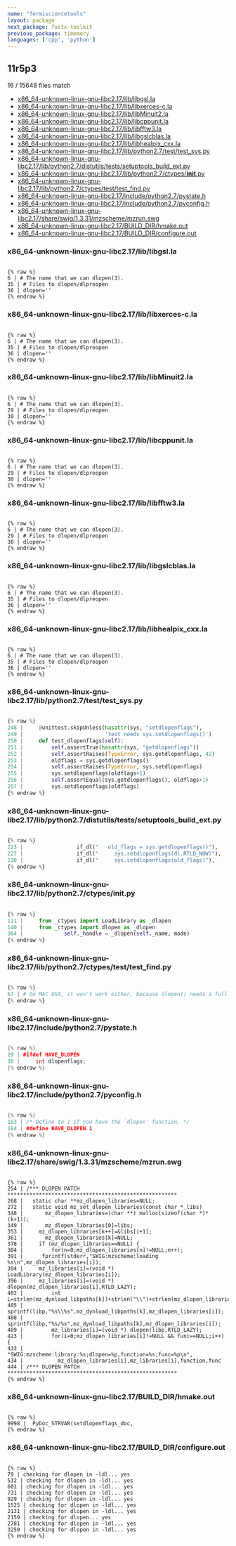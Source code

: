```yaml
---
name: "fermisciencetools"
layout: package
next_package: fastx-toolkit
previous_package: timemory
languages: ['cpp', 'python']
---
```

## 11r5p3
16 / 15648 files match

 - [x86_64-unknown-linux-gnu-libc2.17/lib/libgsl.la](#x86_64-unknown-linux-gnu-libc217liblibgslla)
 - [x86_64-unknown-linux-gnu-libc2.17/lib/libxerces-c.la](#x86_64-unknown-linux-gnu-libc217liblibxerces-cla)
 - [x86_64-unknown-linux-gnu-libc2.17/lib/libMinuit2.la](#x86_64-unknown-linux-gnu-libc217liblibminuit2la)
 - [x86_64-unknown-linux-gnu-libc2.17/lib/libcppunit.la](#x86_64-unknown-linux-gnu-libc217liblibcppunitla)
 - [x86_64-unknown-linux-gnu-libc2.17/lib/libfftw3.la](#x86_64-unknown-linux-gnu-libc217liblibfftw3la)
 - [x86_64-unknown-linux-gnu-libc2.17/lib/libgslcblas.la](#x86_64-unknown-linux-gnu-libc217liblibgslcblasla)
 - [x86_64-unknown-linux-gnu-libc2.17/lib/libhealpix_cxx.la](#x86_64-unknown-linux-gnu-libc217liblibhealpix_cxxla)
 - [x86_64-unknown-linux-gnu-libc2.17/lib/python2.7/test/test_sys.py](#x86_64-unknown-linux-gnu-libc217libpython27testtest_syspy)
 - [x86_64-unknown-linux-gnu-libc2.17/lib/python2.7/distutils/tests/setuptools_build_ext.py](#x86_64-unknown-linux-gnu-libc217libpython27distutilstestssetuptools_build_extpy)
 - [x86_64-unknown-linux-gnu-libc2.17/lib/python2.7/ctypes/__init__.py](#x86_64-unknown-linux-gnu-libc217libpython27ctypes__init__py)
 - [x86_64-unknown-linux-gnu-libc2.17/lib/python2.7/ctypes/test/test_find.py](#x86_64-unknown-linux-gnu-libc217libpython27ctypestesttest_findpy)
 - [x86_64-unknown-linux-gnu-libc2.17/include/python2.7/pystate.h](#x86_64-unknown-linux-gnu-libc217includepython27pystateh)
 - [x86_64-unknown-linux-gnu-libc2.17/include/python2.7/pyconfig.h](#x86_64-unknown-linux-gnu-libc217includepython27pyconfigh)
 - [x86_64-unknown-linux-gnu-libc2.17/share/swig/1.3.31/mzscheme/mzrun.swg](#x86_64-unknown-linux-gnu-libc217shareswig1331mzschememzrunswg)
 - [x86_64-unknown-linux-gnu-libc2.17/BUILD_DIR/hmake.out](#x86_64-unknown-linux-gnu-libc217build_dirhmakeout)
 - [x86_64-unknown-linux-gnu-libc2.17/BUILD_DIR/configure.out](#x86_64-unknown-linux-gnu-libc217build_dirconfigureout)

### x86_64-unknown-linux-gnu-libc2.17/lib/libgsl.la

```

{% raw %}
6 | # The name that we can dlopen(3).
35 | # Files to dlopen/dlpreopen
36 | dlopen=''
{% endraw %}

```
### x86_64-unknown-linux-gnu-libc2.17/lib/libxerces-c.la

```

{% raw %}
6 | # The name that we can dlopen(3).
35 | # Files to dlopen/dlpreopen
36 | dlopen=''
{% endraw %}

```
### x86_64-unknown-linux-gnu-libc2.17/lib/libMinuit2.la

```

{% raw %}
6 | # The name that we can dlopen(3).
29 | # Files to dlopen/dlpreopen
30 | dlopen=''
{% endraw %}

```
### x86_64-unknown-linux-gnu-libc2.17/lib/libcppunit.la

```

{% raw %}
6 | # The name that we can dlopen(3).
29 | # Files to dlopen/dlpreopen
30 | dlopen=''
{% endraw %}

```
### x86_64-unknown-linux-gnu-libc2.17/lib/libfftw3.la

```

{% raw %}
6 | # The name that we can dlopen(3).
29 | # Files to dlopen/dlpreopen
30 | dlopen=''
{% endraw %}

```
### x86_64-unknown-linux-gnu-libc2.17/lib/libgslcblas.la

```

{% raw %}
6 | # The name that we can dlopen(3).
35 | # Files to dlopen/dlpreopen
36 | dlopen=''
{% endraw %}

```
### x86_64-unknown-linux-gnu-libc2.17/lib/libhealpix_cxx.la

```

{% raw %}
6 | # The name that we can dlopen(3).
35 | # Files to dlopen/dlpreopen
36 | dlopen=''
{% endraw %}

```
### x86_64-unknown-linux-gnu-libc2.17/lib/python2.7/test/test_sys.py

```python

{% raw %}
248 |     @unittest.skipUnless(hasattr(sys, "setdlopenflags"),
249 |                          'test needs sys.setdlopenflags()')
250 |     def test_dlopenflags(self):
251 |         self.assertTrue(hasattr(sys, "getdlopenflags"))
252 |         self.assertRaises(TypeError, sys.getdlopenflags, 42)
253 |         oldflags = sys.getdlopenflags()
254 |         self.assertRaises(TypeError, sys.setdlopenflags)
255 |         sys.setdlopenflags(oldflags+1)
256 |         self.assertEqual(sys.getdlopenflags(), oldflags+1)
257 |         sys.setdlopenflags(oldflags)
{% endraw %}

```
### x86_64-unknown-linux-gnu-libc2.17/lib/python2.7/distutils/tests/setuptools_build_ext.py

```python

{% raw %}
223 |                 if_dl("   old_flags = sys.getdlopenflags()"),
227 |                 if_dl("     sys.setdlopenflags(dl.RTLD_NOW)"),
230 |                 if_dl("     sys.setdlopenflags(old_flags)"),
{% endraw %}

```
### x86_64-unknown-linux-gnu-libc2.17/lib/python2.7/ctypes/__init__.py

```python

{% raw %}
111 |     from _ctypes import LoadLibrary as _dlopen
140 |     from _ctypes import dlopen as _dlopen
364 |             self._handle = _dlopen(self._name, mode)
{% endraw %}

```
### x86_64-unknown-linux-gnu-libc2.17/lib/python2.7/ctypes/test/test_find.py

```python

{% raw %}
67 | # On MAC OSX, it won't work either, because dlopen() needs a full path,
{% endraw %}

```
### x86_64-unknown-linux-gnu-libc2.17/include/python2.7/pystate.h

```cpp

{% raw %}
29 | #ifdef HAVE_DLOPEN
30 |     int dlopenflags;
{% endraw %}

```
### x86_64-unknown-linux-gnu-libc2.17/include/python2.7/pyconfig.h

```cpp

{% raw %}
183 | /* Define to 1 if you have the `dlopen' function. */
184 | #define HAVE_DLOPEN 1
{% endraw %}

```
### x86_64-unknown-linux-gnu-libc2.17/share/swig/1.3.31/mzscheme/mzrun.swg

```

{% raw %}
254 | /*** DLOPEN PATCH ******************************************************
268 |   static char **mz_dlopen_libraries=NULL;
272 |   static void mz_set_dlopen_libraries(const char *_libs)
348 |       mz_dlopen_libraries=(char **) malloc(sizeof(char *)*(k+1));
349 |       mz_dlopen_libraries[0]=libs;
353 | 	  mz_dlopen_libraries[k++]=&libs[i+1];
361 |       mz_dlopen_libraries[k]=NULL;
378 |     if (mz_dlopen_libraries==NULL) {
384 |         for(n=0;mz_dlopen_libraries[n]!=NULL;n++);
391 | 	   fprintf(stderr,"SWIG:mzscheme:loading %s\n",mz_dlopen_libraries[i]);
394 | 	  mz_libraries[i]=(void *) LoadLibrary(mz_dlopen_libraries[i]); 
396 | 	  mz_libraries[i]=(void *) dlopen(mz_dlopen_libraries[i],RTLD_LAZY); 
402 | 	      int L=strlen(mz_dynload_libpaths[k])+strlen("\\")+strlen(mz_dlopen_libraries[i])+1;
405 | 	      sprintf(libp,"%s\\%s",mz_dynload_libpaths[k],mz_dlopen_libraries[i]);
408 | 	      sprintf(libp,"%s/%s",mz_dynload_libpaths[k],mz_dlopen_libraries[i]);
409 | 	      mz_libraries[i]=(void *) dlopen(libp,RTLD_LAZY); 
423 |         for(i=0;mz_dlopen_libraries[i]!=NULL && func==NULL;i++) {
433 | 		    "SWIG:mzscheme:library:%s;dlopen=%p,function=%s,func=%p\n",
434 | 		    mz_dlopen_libraries[i],mz_libraries[i],function,func
444 | /*** DLOPEN PATCH ******************************************************
{% endraw %}

```
### x86_64-unknown-linux-gnu-libc2.17/BUILD_DIR/hmake.out

```

{% raw %}
9998 |  PyDoc_STRVAR(setdlopenflags_doc,
{% endraw %}

```
### x86_64-unknown-linux-gnu-libc2.17/BUILD_DIR/configure.out

```

{% raw %}
79 | checking for dlopen in -ldl... yes
532 | checking for dlopen in -ldl... yes
601 | checking for dlopen in -ldl... yes
731 | checking for dlopen in -ldl... yes
929 | checking for dlopen in -ldl... yes
1525 | checking for dlopen in -ldl... yes
2131 | checking for dlopen in -ldl... yes
2159 | checking for dlopen... yes
2781 | checking for dlopen in -ldl... yes
3250 | checking for dlopen in -ldl... yes
{% endraw %}

```